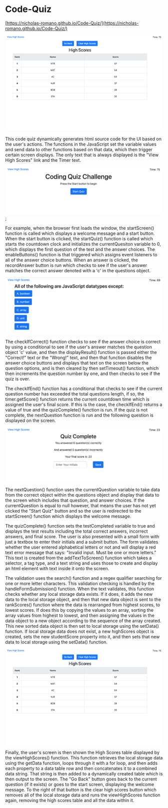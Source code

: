 # Code-Quiz

[https://nicholas-romano.github.io/Code-Quiz/](https://nicholas-romano.github.io/Code-Quiz/)

![Code-Quiz](/images/Code-Quiz_thumbnail.png)

This code quiz dynamically generates html source code for the UI based on the user's actions. The functions in the JavaScript set the variable values and send data to other functions based on that data, which then trigger certain screen displays. The only text that is always displayed is the "View High Scores" link and the Timer text.

![Code-Quiz-Home](/images/Code-Quiz-Main.png);

For example, when the browser first loads the window, the startScreen() function is called which displays a welcome message and a start button. When the start button is clicked, the startQuiz() function is called which starts the countdown clock and initializes the currentQuesiton variable to 0, which displays the first question of the test and the answer choices. The enableButtons() function is that triggered which assigns event listeners to all of the answer choice buttons. When an answer is clicked, the recordAnswer button is run which checks to see if the user's answer matches the correct answer denoted with a 'c' in the questions object. 

![Code-Quiz-Question](/images/Code-Quiz-Question.png)

The checkIfCorrect() function checks to see if the answer choice is correct by using a conditional to see if the user's answer matches the question object 'c' value, and then the displayResult() function is passed either the "Correct!" text or the "Wrong!" text, and then that function disables the answer choice buttons and displays that text on the screen below the question options, and is then cleared by then setTimeout() function, which then increments the question number by one, and then checks to see if the quiz is over. 

The checkIfEnd() function has a conditional that checks to see if the current question number has exceeded the total questions length, if so, the timer.getScore() function returns the current countdown time which is assigned the user's final score. If this is the case, the checkIfEnd() returns a value of true and the quizComplete() function is run. If the quiz is not complete, the nextQuestion function is run and the following question is displayed on the screen. 

![Code-Quiz-Complete](/images/Code-Quiz-Complete.png)

The nextQuestion() function uses the currentQuestion variable to take data from the correct object within the questions object and display that data to the screen which includes that question, and answer choices. If the currentQuestion is equal to null however, that means the user has not yet clicked the "Start Quiz" button and so the user is redirected to the startScreen() function which displays the welcome message. 

The quizComplete() function sets the testCompleted variable to true and displays the test results including the total correct answers, incorrect answers, and final score. The user is also presented with a small form with just a textbox to enter their initials and a submit button. The form validates whether the user entered alphabetical letters or not and will display a red text error message that says: "Invalid input. Must be one or more letters." This text is created from the addTextToScreen() function which takes a selector, a tag type, and a text string and uses those to create and display an html element with text inside it onto the screen. 

The validation uses the search() function and a regex qualifier searching for one or more letter characters. This validation checking is handled by the handleFormSubmission() function. When the text validates, this function checks whether any local storage data exists. If it does, it adds the new data to the local storage object, and then that new data object is sent to the rankScores() function where the data is rearranged from highest scores, to lowest scores. If does this by copying the values to an array, sorting the array values from highest to lowest, and then assigning the values in the data object to a new object according to the sequence of the array created. This new sorted data object is then set to local storage using the setData() function. If local storage data does not exist, a new highScores object is created, sets the new studentScore property into it, and then sets that new data to local storage using the setData() function. 

![Code-Quiz-Scores](/images/Code-Quiz_thumbnail.png)

Finally, the user's screen is then shown the High Scores table displayed by the viewHighScores() function. This function retrieves the local storage data using the getData function, loops through it with a for loop, and then adds each property to a data table row and then concatenates it to a combined data string. That string is then added to a dynamically created table which is then output to the screen. The "Go Back" button goes back to the current question (if it exists) or goes to the start screen, displaying the welcome message. To the right of that button is the clear high scores button which removes all of the local storage data and runs the viewHighScores function again, removing the high scores table and all the data within it.
